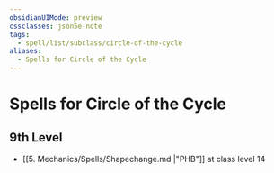 ```yaml
---
obsidianUIMode: preview
cssclasses: json5e-note
tags:
  - spell/list/subclass/circle-of-the-cycle
aliases:
  - Spells for Circle of the Cycle
---
```

# Spells for Circle of the Cycle

## 9th Level

- [[5. Mechanics/Spells/Shapechange.md \|"PHB"]] at class level 14
